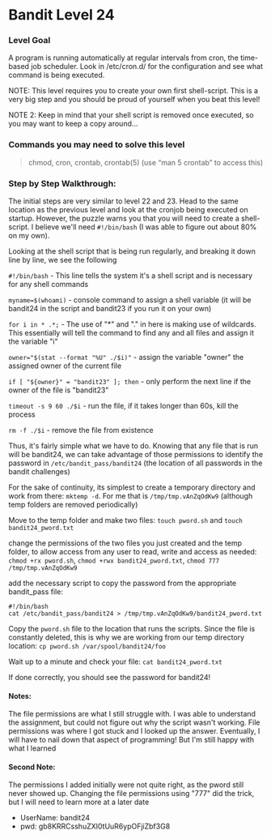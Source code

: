 # Bandit Level 24

### Level Goal
A program is running automatically at regular intervals from cron, the time-based job scheduler. Look in /etc/cron.d/ for the configuration and see what command is being executed.

NOTE: This level requires you to create your own first shell-script. This is a very big step and you should be proud of yourself when you beat this level!

NOTE 2: Keep in mind that your shell script is removed once executed, so you may want to keep a copy around…

### Commands you may need to solve this level
> chmod, cron, crontab, crontab(5) (use “man 5 crontab” to access this)

### Step by Step Walkthrough:
The initial steps are very similar to level 22 and 23. Head to the same location as the previous level and look at the cronjob being executed on startup. However, the puzzle warns you that you will need to create a shell-script. I believe we'll need ```#!/bin/bash``` (I was able to figure out about 80% on my own). 

Looking at the shell script that is being run regularly, and breaking it down line by line, we see the following

```#!/bin/bash``` - This line tells the system it's a shell script and is necessary for any shell commands

```myname=$(whoami)``` - console command to assign a shell variable (it will be bandit24 in the script and bandit23 if you run it on your own)

```for i in * .*;``` - The use of "*" and "." in here is making use of wildcards. This essentially will tell the command to find any and all files and assign it the variable "i"

```owner="$(stat --format "%U" ./$i)"``` - assign the variable "owner" the assigned owner of the current file

```if [ "${owner}" = "bandit23" ]; then``` - only perform the next line if the owner of the file is "bandit23"

```timeout -s 9 60 ./$i``` - run the file, if it takes longer than 60s, kill the process

```rm -f ./$i``` - remove the file from existence

Thus, it's fairly simple what we have to do. Knowing that any file that is run will be bandit24, we can take advantage of those permissions to identify the password in ```/etc/bandit_pass/bandit24``` (the location of all passwords in the bandit challenges)

For the sake of continuity, its simplest to create a temporary directory and work from there: ```mktemp -d```. For me that is ```/tmp/tmp.vAnZqOdKw9``` (although temp folders are removed periodically)

Move to the temp folder and make two files: ```touch pword.sh``` and ```touch bandit24_pword.txt```

change the permissions of the two files you just created and the temp folder, to allow access from any user to read, write and access as needed: ```chmod +rx pword.sh```, ```chmod +rwx bandit24_pword.txt```, ```chmod 777 /tmp/tmp.vAnZqOdKw9```

add the necessary script to copy the password from the appropriate bandit_pass file: 

```
#!/bin/bash 
cat /etc/bandit_pass/bandit24 > /tmp/tmp.vAnZqOdKw9/bandit24_pword.txt
```

Copy the ```pword.sh``` file to the location that runs the scripts. Since the file is constantly deleted, this is why we are working from our temp directory location: 
```cp pword.sh /var/spool/bandit24/foo```

Wait up to a minute and check your file: ```cat bandit24_pword.txt```

If done correctly, you should see the password for bandit24!

#### Notes: 
The file permissions are what I still struggle with. I was able to understand the assignment, but could not figure out why the script wasn't working. File permissions was where I got stuck and I looked up the answer. Eventually, I will have to nail down that aspect of programming! But I'm still happy with what I learned

#### Second Note: 
The permissions I added initially were not quite right, as the pword still never showed up. Changing the file permissions using "777" did the trick, but I will need to learn more at a later date


* UserName: bandit24
* pwd: gb8KRRCsshuZXI0tUuR6ypOFjiZbf3G8